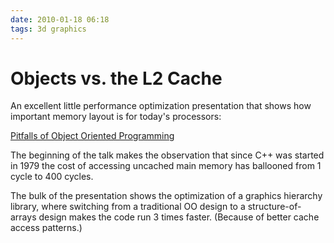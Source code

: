 ```yaml
---
date: 2010-01-18 06:18
tags: 3d graphics
---
```


# Objects vs. the L2 Cache

An excellent little performance optimization presentation that shows how
important memory layout is for today's processors:

[Pitfalls of Object Oriented Programming](http://research.scee.net/files/presentations/gcapaustralia09/Pitfalls_of_Object_Oriented_Programming_GCAP_09.pdf)

The beginning of the talk makes the observation that since C++ was started in
1979 the cost of accessing uncached main memory has ballooned from 1 cycle to
400 cycles.

The bulk of the presentation shows the optimization of a graphics hierarchy
library, where switching from a traditional OO design to a structure-of-arrays
design makes the code run 3 times faster. (Because of better cache access
patterns.)
